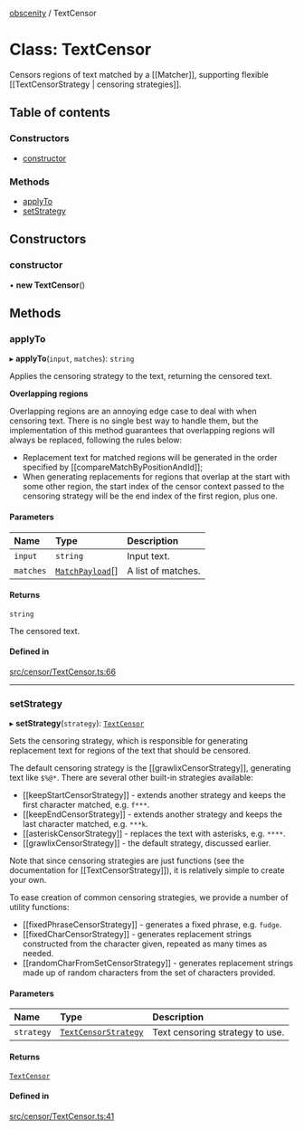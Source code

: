 [obscenity](../README.md) / TextCensor

# Class: TextCensor

Censors regions of text matched by a [[Matcher]], supporting flexible
[[TextCensorStrategy | censoring strategies]].

## Table of contents

### Constructors

- [constructor](TextCensor.md#constructor)

### Methods

- [applyTo](TextCensor.md#applyto)
- [setStrategy](TextCensor.md#setstrategy)

## Constructors

### constructor

• **new TextCensor**()

## Methods

### applyTo

▸ **applyTo**(`input`, `matches`): `string`

Applies the censoring strategy to the text, returning the censored text.

**Overlapping regions**

Overlapping regions are an annoying edge case to deal with when censoring
text. There is no single best way to handle them, but the implementation
of this method guarantees that overlapping regions will always be
replaced, following the rules below:

- Replacement text for matched regions will be generated in the order
  specified by [[compareMatchByPositionAndId]];
- When generating replacements for regions that overlap at the start with
  some other region, the start index of the censor context passed to the
  censoring strategy will be the end index of the first region, plus one.

#### Parameters

| Name | Type | Description |
| :------ | :------ | :------ |
| `input` | `string` | Input text. |
| `matches` | [`MatchPayload`](../interfaces/MatchPayload.md)[] | A list of matches. |

#### Returns

`string`

The censored text.

#### Defined in

[src/censor/TextCensor.ts:66](https://github.com/jo3-l/obscenity/blob/faebf1f/src/censor/TextCensor.ts#L66)

___

### setStrategy

▸ **setStrategy**(`strategy`): [`TextCensor`](TextCensor.md)

Sets the censoring strategy, which is responsible for generating
replacement text for regions of the text that should be censored.

The default censoring strategy is the [[grawlixCensorStrategy]],
generating text like `$%@*`. There are several other built-in strategies
available:
- [[keepStartCensorStrategy]] - extends another strategy and keeps the
  first character matched, e.g. `f***`.
- [[keepEndCensorStrategy]] - extends another strategy and keeps the last
  character matched, e.g. `***k`.
- [[asteriskCensorStrategy]] - replaces the text with asterisks, e.g.
  `****`.
- [[grawlixCensorStrategy]] - the default strategy, discussed earlier.

Note that since censoring strategies are just functions (see the
documentation for [[TextCensorStrategy]]), it is relatively simple to
create your own.

To ease creation of common censoring strategies, we provide a number of
utility functions:
- [[fixedPhraseCensorStrategy]] - generates a fixed phrase, e.g. `fudge`.
- [[fixedCharCensorStrategy]] - generates replacement strings constructed
  from the character given, repeated as many times as needed.
- [[randomCharFromSetCensorStrategy]] - generates replacement strings
  made up of random characters from the set of characters provided.

#### Parameters

| Name | Type | Description |
| :------ | :------ | :------ |
| `strategy` | [`TextCensorStrategy`](../README.md#textcensorstrategy) | Text censoring strategy to use. |

#### Returns

[`TextCensor`](TextCensor.md)

#### Defined in

[src/censor/TextCensor.ts:41](https://github.com/jo3-l/obscenity/blob/faebf1f/src/censor/TextCensor.ts#L41)
